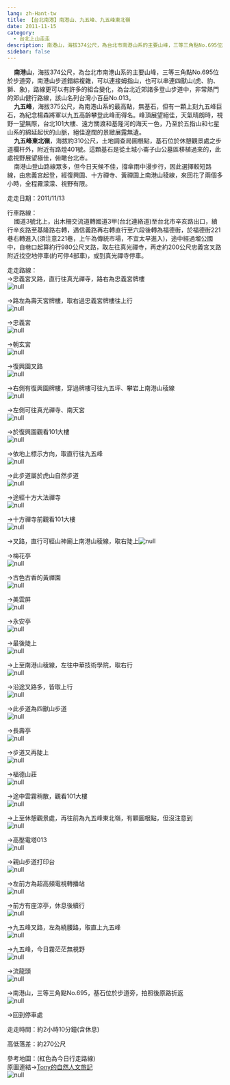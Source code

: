 ```yaml
---
lang: zh-Hant-tw
title: 【台北南港】南港山、九五峰、九五峰東北嶺
date: 2011-11-15
category: 
  - 台北上山走走
description: 南港山，海拔374公尺，為台北市南港山系的主要山峰，三等三角點No.695位於步道旁，南港山步道錯綜複雜，可以連接姆指山，也可以串連四獸山(虎、豹、獅、象)，路線更可以有許多的組合變化，為台北近郊諸多登山步道中，非常熱門的郊山健行路線，該山名列台灣小百岳No.013。 九五峰，海拔375公尺，為南港山系的最高點，無基石，但有一顆上刻九五峰巨石，為紀念楊森將軍以九五高齡攀登此峰而得名。峰頂展望絕佳，天氣晴朗時，視野一望無際，台北101大樓、遠方關渡和基隆河的海天一色，乃至於五指山和七星山系的綿延起伏的山脈，絕佳遼闊的景緻展露無遺。 九五峰東北嶺，海拔約310公尺，土地調查局圖根點，基石位於休憩觀景處之步道欄杆外，附近有路燈401號。這顆基石是從土城小崙子山公墓區移植過來的，此處視野展望極佳，俯瞰台北市。 南港山登山路線眾多，但今日天候不佳，撐傘雨中漫步行，因此選擇較短路線，由忠義宮起登，經復興園、十方禪寺、黃禪園上南港山稜線，來回花了兩個多小時，全程霧濛濛、視野有限。
sidebar: false
---
```


    **南港山**，海拔374公尺，為台北市南港山系的主要山峰，三等三角點No.695位於步道旁，南港山步道錯綜複雜，可以連接姆指山，也可以串連四獸山(虎、豹、獅、象)，路線更可以有許多的組合變化，為台北近郊諸多登山步道中，非常熱門的郊山健行路線，該山名列台灣小百岳No.013。  
    **九五峰**，海拔375公尺，為南港山系的最高點，無基石，但有一顆上刻九五峰巨石，為紀念楊森將軍以九五高齡攀登此峰而得名。峰頂展望絕佳，天氣晴朗時，視野一望無際，台北101大樓、遠方關渡和基隆河的海天一色，乃至於五指山和七星山系的綿延起伏的山脈，絕佳遼闊的景緻展露無遺。  
    **九五峰東北嶺**，海拔約310公尺，土地調查局圖根點，基石位於休憩觀景處之步道欄杆外，附近有路燈401號。這顆基石是從土城小崙子山公墓區移植過來的，此處視野展望極佳，俯瞰台北市。  
    南港山登山路線眾多，但今日天候不佳，撐傘雨中漫步行，因此選擇較短路線，由忠義宮起登，經復興園、十方禪寺、黃禪園上南港山稜線，來回花了兩個多小時，全程霧濛濛、視野有限。

走走日期：2011/11/13

行車路線：  
    國道3號北上，出木柵交流道轉國道3甲(台北連絡道)至台北市辛亥路出口，續行辛亥路至基隆路右轉，遇信義路再右轉直行至六段後轉為福德街，於福德街221巷右轉進入(須注意221巷，上午為傳統市場，不宜太早進入)，途中經過塯公國中，自巷口起算約行980公尺叉路，取左往真光禪寺，再走約200公尺忠義宮叉路附近找空地停車(約可停4部車)，或到真光禪寺停車。

走走路線：  
→忠義宮叉路，直行往真光禪寺，路右為忠義宮牌樓  
![null](image/202592344_l.jpg)

→路左為壽天宮牌樓，取右過忠義宮牌樓往上行  
![null](image/202592352_l.jpg)

→忠義宮  
![null](image/202592357_l.jpg)

→朝玄宮  
![null](image/202592361_l.jpg)

→復興園叉路  
![null](image/202592367_l.jpg)

→右側有復興園牌樓，穿過牌樓可往九五坪、攀岩上南港山稜線  
![null](image/202592373_l.jpg)

→左側可往真光禪寺、南天宮  
![null](image/202592339_l.jpg)

→於復興園觀看101大樓  
![null](image/202592341_l.jpg)

→依地上標示方向，取直行往九五峰  
![null](image/202592335_l.jpg)

→此步道屬於虎山自然步道  
![null](image/202592376_l.jpg)

→途經十方大法禪寺  
![null](image/202592383_l.jpg)

→十方禪寺前觀看101大樓  
![null](image/202592388_l.jpg)

→叉路，直行可經山神廟上南港山稜線，取右陡上![null](image/202592392_l.jpg)

→梅花亭  
![null](image/202592395_l.jpg)

→古色古香的黃禪園  
![null](image/202592401_l.jpg)

→美雲屏  
![null](image/202592405_l.jpg)

→永安亭  
![null](image/202592409_l.jpg)

→最後陡上  
![null](image/202592416_l.jpg)

→上至南港山稜線，左往中華技術學院，取右行  
![null](image/202592421_l.jpg)

→沿途叉路多，皆取上行  
![null](image/202592428_l.jpg)

→此步道為四獸山步道  
![null](image/202592435_l.jpg)

→長壽亭  
![null](image/202592439_l.jpg)

→步道又再陡上  
![null](image/202592442_l.jpg)

→福德山莊  
![null](image/202592448_l.jpg)

→途中雲霧稍散，觀看101大樓  
![null](image/202592328_l.jpg)

→上至休憩觀景處，再往前為九五峰東北嶺，有顆圖根點，但沒注意到  
![null](image/202592452_l.jpg)

→高壓電塔013  
![null](image/202592458_l.jpg)

→親山步道打印台  
![null](image/202592466_l.jpg)

→左前方為超高頻電視轉播站  
![null](image/202592470_l.jpg)

→前方有座涼亭，休息後續行  
![null](image/202592476_l.jpg)

→九五峰叉路，左為繞腰路，取直上九五峰  
![null](image/202592479_l.jpg)

→九五峰，今日霧茫茫無視野  
![null](image/202592485_l.jpg)

→流龍頭  
![null](image/202592494_l.jpg)

→南港山，三等三角點No.695，基石位於步道旁，拍照後原路折返  
![null](image/202592316_l.jpg)

→回到停車處

走走時間：約2小時10分鐘(含休息)

高低落差：約270公尺

參考地圖：(紅色為今日行走路線)  
原圖連結→[Tony的自然人文旅記](http://www.tonyhuang39.com/tony0624/tony0624.html)  
[](http://photo.xuite.net/_pic/shiun101/5281909/202592534.jpg/redir)![null](image/202686254_l.jpg)